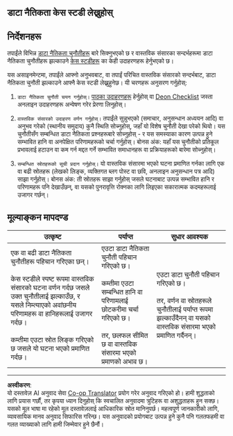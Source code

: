 <!--
CO_OP_TRANSLATOR_METADATA:
{
  "original_hash": "b588c0fc73014f52520c666efc3e0cc3",
  "translation_date": "2025-08-27T17:12:25+00:00",
  "source_file": "1-Introduction/02-ethics/assignment.md",
  "language_code": "ne"
}
-->
## डाटा नैतिकता केस स्टडी लेख्नुहोस्

## निर्देशनहरू

तपाईंले विभिन्न [डाटा नैतिकता चुनौतीहरू](README.md#2-ethics-challenges) बारे सिक्नुभएको छ र वास्तविक संसारका सन्दर्भहरूमा डाटा नैतिकता चुनौतीहरू झल्काउने [केस स्टडीहरू](README.md#3-case-studies) का केही उदाहरणहरू हेर्नुभएको छ।

यस असाइनमेन्टमा, तपाईंले आफ्नो अनुभवबाट, वा तपाईं परिचित वास्तविक संसारको सन्दर्भबाट, डाटा नैतिकता चुनौती झल्काउने आफ्नै केस स्टडी लेख्नुहुनेछ। यी चरणहरू अनुसरण गर्नुहोस्:

1. `डाटा नैतिकता चुनौती चयन गर्नुहोस्।` [पाठका उदाहरणहरू](README.md#2-ethics-challenges) हेर्नुहोस् वा [Deon Checklist](https://deon.drivendata.org/examples/) जस्ता अनलाइन उदाहरणहरू अन्वेषण गरेर प्रेरणा लिनुहोस्।

2. `वास्तविक संसारको उदाहरण वर्णन गर्नुहोस्।` तपाईंले सुन्नुभएको (समाचार, अनुसन्धान अध्ययन आदि) वा अनुभव गरेको (स्थानीय समुदाय) कुनै स्थिति सोच्नुहोस्, जहाँ यो विशेष चुनौती देखा परेको थियो। यस चुनौतीसँग सम्बन्धित डाटा नैतिकता प्रश्नहरूबारे सोच्नुहोस् - र यस समस्याका कारण उत्पन्न हुने सम्भावित हानि वा अनपेक्षित परिणामहरूको चर्चा गर्नुहोस्। बोनस अंक: यहाँ यस चुनौतीको प्रतिकूल प्रभावलाई हटाउन वा कम गर्न मद्दत गर्ने सम्भावित समाधानहरू वा प्रक्रियाहरूको बारेमा सोच्नुहोस्।

3. `सम्बन्धित स्रोतहरूको सूची प्रदान गर्नुहोस्।` यो वास्तविक संसारमा भएको घटना प्रमाणित गर्नका लागि एक वा बढी स्रोतहरू (लेखको लिङ्क, व्यक्तिगत ब्लग पोस्ट वा छवि, अनलाइन अनुसन्धान पत्र आदि) साझा गर्नुहोस्। बोनस अंक: ती स्रोतहरू साझा गर्नुहोस् जसले घटनाबाट उत्पन्न सम्भावित हानि र परिणामहरू पनि देखाउँछन्, वा यसको पुनरावृत्ति रोक्नका लागि लिइएका सकारात्मक कदमहरूलाई उजागर गर्छन्।



## मूल्याङ्कन मापदण्ड

उत्कृष्ट | पर्याप्त | सुधार आवश्यक
--- | --- | -- |
एक वा बढी डाटा नैतिकता चुनौतीहरू पहिचान गरिएका छन्। <br/> <br/> केस स्टडीले स्पष्ट रूपमा वास्तविक संसारको घटना वर्णन गर्दछ जसले उक्त चुनौतीलाई झल्काउँछ, र यसले निम्त्याएको अवांछनीय परिणामहरू वा हानिहरूलाई उजागर गर्दछ। <br/><br/> कम्तीमा एउटा स्रोत लिङ्क गरिएको छ जसले यो घटना भएको प्रमाणित गर्दछ। | एउटा डाटा नैतिकता चुनौती पहिचान गरिएको छ। <br/><br/> कम्तीमा एउटा सम्बन्धित हानि वा परिणामलाई छोटकरीमा चर्चा गरिएको छ। <br/><br/> तर, छलफल सीमित छ वा वास्तविक संसारमा भएको प्रमाणको अभाव छ। | एउटा डाटा चुनौती पहिचान गरिएको छ। <br/><br/> तर, वर्णन वा स्रोतहरूले चुनौतीलाई पर्याप्त रूपमा झल्काउँदैनन् वा यसको वास्तविक संसारमा भएको प्रमाणित गर्दैनन्। |

---

**अस्वीकरण**:  
यो दस्तावेज़ AI अनुवाद सेवा [Co-op Translator](https://github.com/Azure/co-op-translator) प्रयोग गरेर अनुवाद गरिएको हो। हामी शुद्धताको लागि प्रयास गर्छौं, तर कृपया ध्यान दिनुहोस् कि स्वचालित अनुवादमा त्रुटिहरू वा अशुद्धताहरू हुन सक्छ। यसको मूल भाषा मा रहेको मूल दस्तावेज़लाई आधिकारिक स्रोत मानिनुपर्छ। महत्वपूर्ण जानकारीको लागि, व्यावसायिक मानव अनुवाद सिफारिस गरिन्छ। यस अनुवादको प्रयोगबाट उत्पन्न हुने कुनै पनि गलतफहमी वा गलत व्याख्याको लागि हामी जिम्मेवार हुने छैनौं।